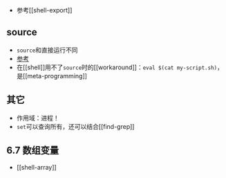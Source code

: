 - 参考[[shell-export]]
## source
- `source`和直接运行不同
- [参考](https://blog.csdn.net/weixin_44815943/article/details/109353439#:~:text=source%E5%91%BD%E4%BB%A4%201%20%E8%AF%AD%E6%B3%95%EF%BC%9Asource%20filename%20%5Barguments%5D%202%20%E8%BF%94%E5%9B%9E%E5%80%BC%EF%BC%9A%E9%80%80%E5%87%BA%E7%8A%B6%E6%80%81%E7%A0%81,3%20%E5%8F%82%E6%95%B0%EF%BC%9A%E4%BC%A0%E9%80%92%E7%BB%99filename%E7%9A%84%E5%8F%82%E6%95%B0%204%20%E5%8A%9F%E8%83%BD%EF%BC%9Asource%E6%98%AFbash%20shell%E7%9A%84%E5%86%85%E7%BD%AE%E5%91%BD%E4%BB%A4%EF%BC%8C%E7%94%A8%E4%BA%8E%20%E8%AF%BB%E5%8F%96filename%E8%84%9A%E6%9C%AC%E6%96%87%E4%BB%B6%E4%B8%AD%E7%9A%84%E5%91%BD%E4%BB%A4%EF%BC%8C%E5%B9%B6%E5%9C%A8%E5%BD%93%E5%89%8Dshell%E6%89%A7%E8%A1%8C%20%E3%80%82%20%E7%94%B1%E4%BA%8Efilename%E7%9A%84%E6%89%A7%E8%A1%8C%E7%8E%AF%E5%A2%83%E6%98%AF%E5%9C%A8%E5%BD%93%E5%89%8Dshell%EF%BC%8C%E5%9B%A0%E6%AD%A4%E5%B8%B8%E7%94%A8source%E5%91%BD%E4%BB%A4%E5%9C%A8%E9%85%8D%E7%BD%AE%E6%96%87%E4%BB%B6%E6%94%B9%E5%8F%98%E5%90%8E%EF%BC%8C%E9%87%8D%E6%96%B0%E6%89%A7%E8%A1%8C%E9%85%8D%E7%BD%AE%E6%96%87%E4%BB%B6%EF%BC%8C%E9%81%BF%E5%85%8D%E9%87%8D%E6%96%B0%E7%99%BB%E5%BD%95%E3%80%82)
- 在[[shell]]用不了`source`时的[[workaround]]：`eval $(cat my-script.sh)`，是[[meta-programming]]
## 其它
- 作用域：进程！
- `set`可以查询所有，还可以结合[[find-grep]]
## 6.7 数组变量
- [[shell-array]]